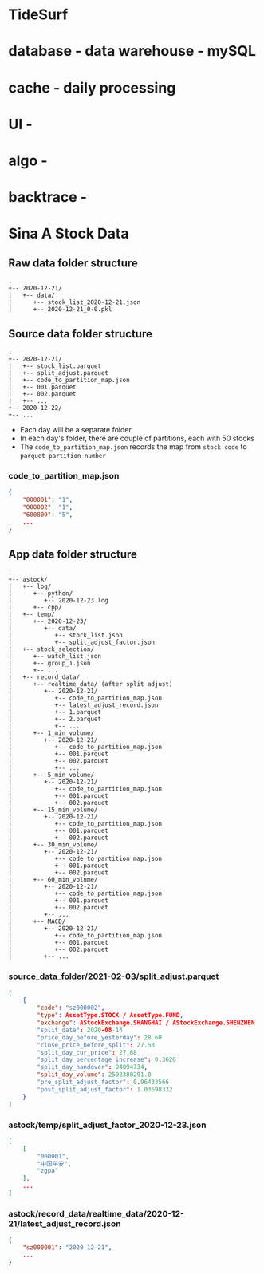 # TideSurf


# database - data warehouse - mySQL

# cache - daily processing 
# UI -
# algo - 
# backtrace - 

# Sina A Stock Data

## Raw data folder structure
```
.
+-- 2020-12-21/
|   +-- data/
|      +-- stock_list_2020-12-21.json
|      +-- 2020-12-21_0-0.pkl
```

## Source data folder structure
```
.
+-- 2020-12-21/
|   +-- stock_list.parquet
|   +-- split_adjust.parquet
|   +-- code_to_partition_map.json
|   +-- 001.parquet
|   +-- 002.parquet
|   +-- ...
+-- 2020-12-22/
+-- ...
```

* Each day will be a separate folder
* In each day's folder, there are couple of partitions, each with 50 stocks
* The `code_to_partition_map.json` records the map from `stock code` to `parquet partition number` 

### code_to_partition_map.json
```json
{
    "000001": "1",
    "000002": "1",
    "600809": "5",
    ...
}
```


## App data folder structure
```
.
+-- astock/
|   +-- log/
|      +-- python/
|         +-- 2020-12-23.log
|      +-- cpp/
|   +-- temp/
|      +-- 2020-12-23/
|         +-- data/
|            +-- stock_list.json
|            +-- split_adjust_factor.json
|   +-- stock_selection/
|      +-- watch_list.json
|      +-- group_1.json
|      +-- ...
|   +-- record_data/
|      +-- realtime_data/ (after split adjust)
|         +-- 2020-12-21/
|            +-- code_to_partition_map.json
|            +-- latest_adjust_record.json
|            +-- 1.parquet
|            +-- 2.parquet
|            +-- ...
|      +-- 1_min_volume/
|         +-- 2020-12-21/
|            +-- code_to_partition_map.json
|            +-- 001.parquet
|            +-- 002.parquet
|            +-- ...
|      +-- 5_min_volume/
|         +-- 2020-12-21/
|            +-- code_to_partition_map.json
|            +-- 001.parquet
|            +-- 002.parquet
|      +-- 15_min_volume/
|         +-- 2020-12-21/
|            +-- code_to_partition_map.json
|            +-- 001.parquet
|            +-- 002.parquet
|      +-- 30_min_volume/
|         +-- 2020-12-21/
|            +-- code_to_partition_map.json
|            +-- 001.parquet
|            +-- 002.parquet
|      +-- 60_min_volume/
|         +-- 2020-12-21/
|            +-- code_to_partition_map.json
|            +-- 001.parquet
|            +-- 002.parquet
|         +-- ...
|      +-- MACD/
|         +-- 2020-12-21/
|            +-- code_to_partition_map.json
|            +-- 001.parquet
|            +-- 002.parquet
|         +-- ...
```

### source_data_folder/2021-02-03/split_adjust.parquet
```json
[
    {
        "code": "sz000002",
        "type": AssetType.STOCK / AssetType.FUND,
        "exchange": AStockExchange.SHANGHAI / AStockExchange.SHENZHEN
        "split_date": 2020-08-14
        "price_day_before_yesterday": 28.60
        "close_price_before_split": 27.58
        "split_day_cur_price": 27.68
        "split_day_percentage_increase": 0.3626
        "split_day_handover": 94094734,
        "split_day_volume": 2592380291.0
        "pre_split_adjust_factor": 0.96433566
        "post_split_adjust_factor": 1.03698332
    }
]
```

### astock/temp/split_adjust_factor_2020-12-23.json
```json
[
    [
        "000001",
        "中国平安",
        "zgpa"
    ],
    ...
]
```

### astock/record_data/realtime_data/2020-12-21/latest_adjust_record.json
```json
{
    "sz000001": "2020-12-21",
    ...
}
```